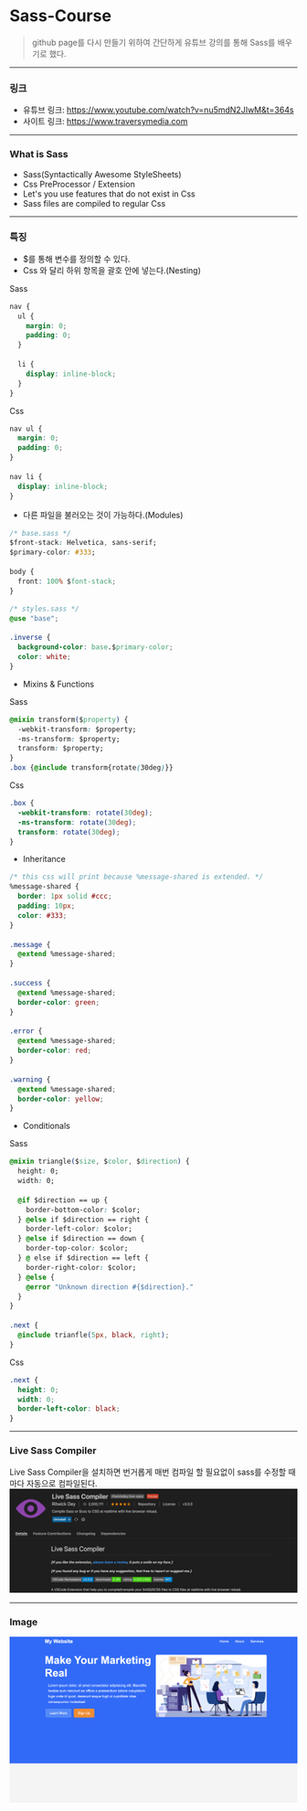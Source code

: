 # Sass-Course

> github page를 다시 만들기 위하여 간단하게 유튜브 강의를 통해 Sass를 배우기로 했다.

---

### 링크

- 유튜브 링크: https://www.youtube.com/watch?v=nu5mdN2JIwM&t=364s
- 사이트 링크: https://www.traversymedia.com

---

### What is Sass

- Sass(Syntactically Awesome StyleSheets)
- Css PreProcessor / Extension
- Let's you use features that do not exist in Css
- Sass files are compiled to regular Css

---

### 특징

- $를 통해 변수를 정의할 수 있다.
- Css 와 달리 하위 항목을 괄호 안에 넣는다.(Nesting)

Sass

```css
nav {
  ul {
    margin: 0;
    padding: 0;
  }

  li {
    display: inline-block;
  }
}
```

Css

```css
nav ul {
  margin: 0;
  padding: 0;
}

nav li {
  display: inline-block;
}
```

- 다른 파일을 불러오는 것이 가능하다.(Modules)

```css
/* base.sass */
$front-stack: Helvetica, sans-serif;
$primary-color: #333;

body {
  front: 100% $font-stack;
}
```

```css
/* styles.sass */
@use "base";

.inverse {
  background-color: base.$primary-color;
  color: white;
}
```

- Mixins & Functions

Sass

```css
@mixin transform($property) {
  -webkit-transform: $property;
  -ms-transform: $property;
  transform: $property;
}
.box {@include transform{rotate(30deg)}}
```

Css

```css
.box {
  -webkit-transform: rotate(30deg);
  -ms-transform: rotate(30deg);
  transform: rotate(30deg);
}
```

- Inheritance

```css
/* this css will print because %message-shared is extended. */
%message-shared {
  border: 1px solid #ccc;
  padding: 10px;
  color: #333;
}

.message {
  @extend %message-shared;
}

.success {
  @extend %message-shared;
  border-color: green;
}

.error {
  @extend %message-shared;
  border-color: red;
}

.warning {
  @extend %message-shared;
  border-color: yellow;
}
```

- Conditionals

Sass

```css
@mixin triangle($size, $color, $direction) {
  height: 0;
  width: 0;

  @if $direction == up {
    border-bottom-color: $color;
  } @else if $direction == right {
    border-left-color: $color;
  } @else if $direction == down {
    border-top-color: $color;
  } @ else if $direction == left {
    border-right-color: $color;
  } @else {
    @error "Unknown direction #{$direction}."
  }
}

.next {
  @include trianfle(5px, black, right);
}
```

Css

```css
.next {
  height: 0;
  width: 0;
  border-left-color: black;
}
```

---

### Live Sass Compiler

Live Sass Compiler을 설치하면 번거롭게 매번 컴파일 할 필요없이 sass를 수정할 때마다 자동으로 컴파일된다.
![image](src/images/liveSass.png)

---

### Image

![image](src/images/newpage.png)
